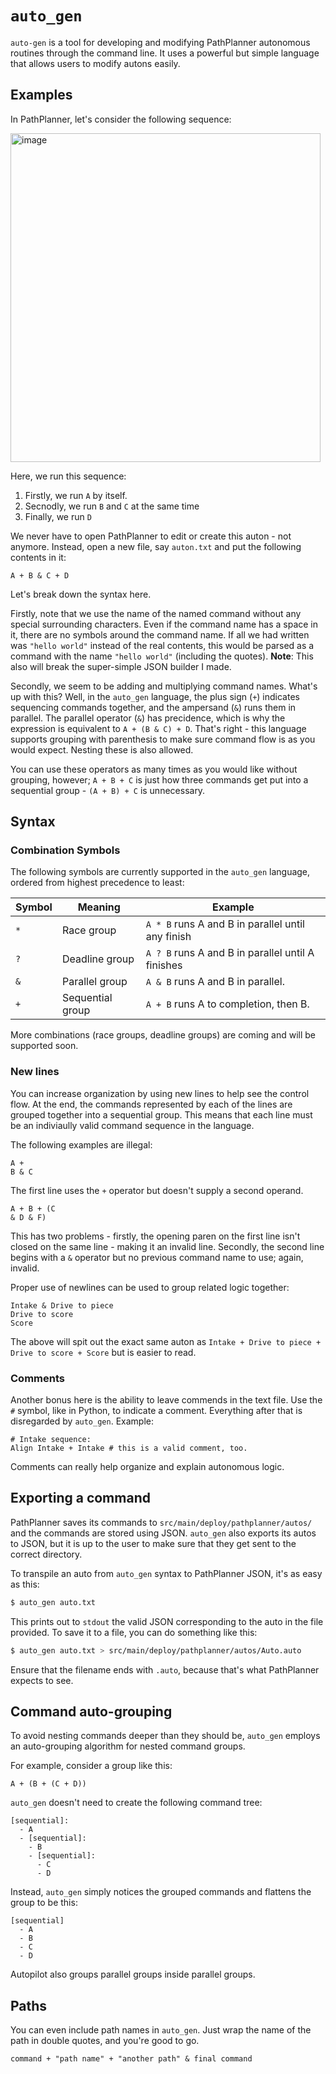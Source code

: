 # `auto_gen`

`auto-gen` is a tool for developing and modifying PathPlanner autonomous routines through the command line. It uses a powerful but simple language that allows users to modify autons easily.

## Examples

In PathPlanner, let's consider the following sequence:

<img width="496" height="526" alt="image" src="https://github.com/user-attachments/assets/2276b3ba-6ea7-4e9f-b437-13530e8ff978" />

Here, we run this sequence:

1. Firstly, we run `A` by itself.
2. Secnodly, we run `B` and `C` at the same time
3. Finally, we run `D`

We never have to open PathPlanner to edit or create this auton - not anymore. Instead, open a new file, say `auton.txt` and put the following contents in it:

```text
A + B & C + D
```

Let's break down the syntax here.

Firstly, note that we use the name of the named command without any special surrounding characters.
Even if the command name has a space in it, there are no symbols around the command name.
If all we had written was `"hello world"` instead of the real contents, this would be parsed as a command with the name `"hello world"` (including the quotes).
**Note**: This also will break the super-simple JSON builder I made.

Secondly, we seem to be adding and multiplying command names.
What's up with this?
Well, in the `auto_gen` language, the plus sign (`+`) indicates sequencing commands together, and the ampersand (`&`) runs them in parallel.
The parallel operator (`&`) has precidence, which is why the expression is equivalent to `A + (B & C) + D`.
That's right - this language supports grouping with parenthesis to make sure command flow is as you would expect.
Nesting these is also allowed.

You can use these operators as many times as you would like without grouping, however; `A + B + C` is just how three commands get put into a sequential group - `(A + B) + C` is unnecessary.

## Syntax

### Combination Symbols

The following symbols are currently supported in the `auto_gen` language, ordered from highest precedence to least:

| Symbol | Meaning | Example |
| -- | -- | -- |
| `*` | Race group | `A * B` runs A and B in parallel until any finish |
| `?` | Deadline group | `A ? B` runs A and B in parallel until A finishes |
| `&` | Parallel group | `A & B` runs A and B in parallel. |
| `+` | Sequential group | `A + B` runs A to completion, then B. |

More combinations (race groups, deadline groups) are coming and will be supported soon.

### New lines

You can increase organization by using new lines to help see the control flow.
At the end, the commands represented by each of the lines are grouped together into a sequential group.
This means that each line must be an indiviaully valid command sequence in the language.

The following examples are illegal:

```text
A +
B & C
```

The first line uses the `+` operator but doesn't supply a second operand.

```text
A + B + (C
& D & F)
```

This has two problems - firstly, the opening paren on the first line isn't closed on the same line - making it an invalid line.
Secondly, the second line begins with a `&` operator but no previous command name to use; again, invalid.

Proper use of newlines can be used to group related logic together:

```text
Intake & Drive to piece
Drive to score
Score
```

The above will spit out the exact same auton as `Intake + Drive to piece + Drive to score + Score` but is easier to read.

### Comments

Another bonus here is the ability to leave commends in the text file.
Use the `#` symbol, like in Python, to indicate a comment.
Everything after that is disregarded by `auto_gen`.
Example:

```text
# Intake sequence:
Align Intake + Intake # this is a valid comment, too.
```

Comments can really help organize and explain autonomous logic.

## Exporting a command

PathPlanner saves its commands to `src/main/deploy/pathplanner/autos/` and the commands are stored using JSON.
`auto_gen` also exports its autos to JSON, but it is up to the user to make sure that they get sent to the correct directory.

To transpile an auto from `auto_gen` syntax to PathPlanner JSON, it's as easy as this:

```sh
$ auto_gen auto.txt
```

This prints out to `stdout` the valid JSON corresponding to the auto in the file provided. To save it to a file, you can do something like this:

```sh
$ auto_gen auto.txt > src/main/deploy/pathplanner/autos/Auto.auto
```

Ensure that the filename ends with `.auto`, because that's what PathPlanner expects to see.

## Command auto-grouping

To avoid nesting commands deeper than they should be, `auto_gen` employs an auto-grouping algorithm for nested command groups.

For example, consider a group like this:

```text
A + (B + (C + D))
```

`auto_gen` doesn't need to create the following command tree:

```text
[sequential]:
  - A
  - [sequential]:
    - B
    - [sequential]:
      - C
      - D
```

Instead, `auto_gen` simply notices the grouped commands and flattens the group to be this:

```text
[sequential]
  - A
  - B
  - C
  - D
```

Autopilot also groups parallel groups inside parallel groups.

## Paths

You can even include path names in `auto_gen`. Just wrap the name of the path
in double quotes, and you're good to go.

```text
command + "path name" + "another path" & final command
```
